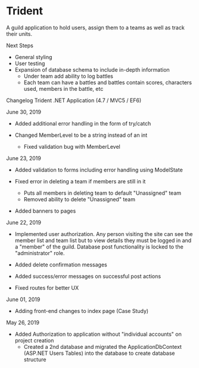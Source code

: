 # Trident
A guild application to hold users, assign them to a teams as well as track their units.

Next Steps
- General styling
- User testing
- Expansion of database schema to include in-depth information
   - Under team add ability to log battles
   - Each team can have a battles and battles contain scores, characters used, members in the battle, etc

Changelog Trident .NET Application (4.7 / MVC5 / EF6)

June 30, 2019

- Added additional error handling in the form of try/catch

- Changed MemberLevel to be a string instead of an int
   - Fixed validation bug with MemberLevel 

June 23, 2019
- Added validation to forms including error handling using ModelState

- Fixed error in deleting a team if members are still in it
   - Puts all members in deleting team to default "Unassigned" team
   - Removed ability to delete "Unassigned" team
   
- Added banners to pages

June 22, 2019
- Implemented user authorization. Any person visiting the site can see the member list and team list but to view details they must be logged in and a "member" of the guild. Database post functionality is locked to the "administrator" role.

- Added delete confirmation messages

- Added success/error messages on successful post actions

- Fixed routes for better UX

June 01, 2019
- Adding front-end changes to index page (Case Study)

May 26, 2019
- Added Authorization to application without "individual accounts" on project creation
   - Created a 2nd database and migrated the ApplicationDbContext (ASP.NET Users Tables) into the database to create database structure

